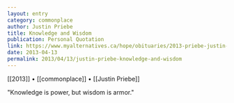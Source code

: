 ```yaml
---
layout: entry
category: commonplace
author: Justin Priebe
title: Knowledge and Wisdom
publication: Personal Quotation
link: https://www.myalternatives.ca/hope/obituaries/2013-priebe-justin-philip-henry
date: 2013-04-13
permalink: 2013/04/13/justin-priebe-knowledge-and-wisdom
---
```


[[2013]] • [[commonplace]] • [[Justin Priebe]]

"Knowledge is power, but wisdom is armor."